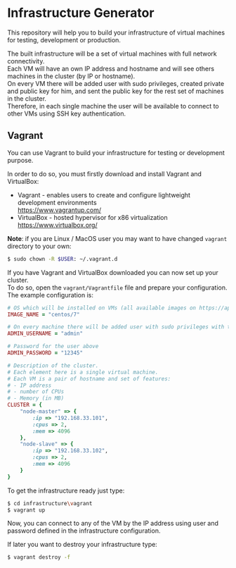 # Infrastructure Generator

This repository will help you to build your infrastructure of virtual machines for testing, development or production.

The built infrastructure will be a set of virtual machines with full network connectivity.  
Each VM will have an own IP address and hostname and will see others machines in the cluster (by IP or hostname).  
On every VM there will be added user with sudo privileges, created private and public key for him, and sent the public key for the rest set of machines in the cluster.  
Therefore, in each single machine the user will be available to connect to other VMs using SSH key authentication.

## Vagrant

You can use Vagrant to build your infrastructure for testing or development purpose.  

In order to do so, you must firstly download and install Vagrant and VirtualBox:  
- Vagrant - enables users to create and configure lightweight development environments  
  https://www.vagrantup.com/
- VirtualBox - hosted hypervisor for x86 virtualization  
  https://www.virtualbox.org/
  
**Note**: if you are Linux / MacOS user you may want to have changed <code>vagrant</code> directory to your own:
```bash
$ sudo chown -R $USER: ~/.vagrant.d
```

If you have Vagrant and VirtualBox downloaded you can now set up your cluster.   
To do so, open the <code>vagrant/Vagrantfile</code> file and prepare your configuration.  
The example configuration is:
```ruby
# OS which will be installed on VMs (all available images on https://app.vagrantup.com/boxes/search)
IMAGE_NAME = "centos/7"

# On every machine there will be added user with sudo privileges with this name
ADMIN_USERNAME = "admin"

# Password for the user above
ADMIN_PASSWORD = "12345"

# Description of the cluster.
# Each element here is a single virtual machine.
# Each VM is a pair of hostname and set of features:
# - IP address
# - number of CPUs
# - Memory (in MB) 
CLUSTER = {
    "node-master" => {
        :ip => "192.168.33.101",
        :cpus => 2,
        :mem => 4096
    },
    "node-slave" => {
        :ip => "192.168.33.102",
        :cpus => 2,
        :mem => 4096
    }
}
```

To get the infrastructure ready just type:
```bash
$ cd infrastructure\vagrant
$ vagrant up
```

Now, you can connect to any of the VM by the IP address using user and password defined in the infrastructure configuration.

If later you want to destroy your infrastructure type:
```bash
$ vagrant destroy -f
```
